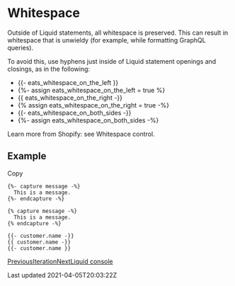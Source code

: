# Whitespace

Outside of Liquid statements, all whitespace is preserved. This can result in whitespace that is unwieldy (for example, while formatting GraphQL queries).

To avoid this, use hyphens just inside of Liquid statement openings and closings, as in the following:

- {{- eats\_whitespace\_on\_the\_left }}
- {%- assign eats\_whitespace\_on\_the\_left = true %}
- {{ eats\_whitespace\_on\_the\_right -}}
- {% assign eats\_whitespace\_on\_the\_right = true -%}
- {{- eats\_whitespace\_on\_both\_sides -}}
- {%- assign eats\_whitespace\_on\_both\_sides -%}

Learn more from Shopify: see Whitespace control.

## Example

Copy

    {%- capture message -%}
      This is a message.
    {%- endcapture -%}
    
    {% capture message -%}
      This is a message.
    {% endcapture -%}
    
    {{- customer.name -}}
    {{ customer.name -}}
    {{- customer.name }}

[PreviousIteration](/platform/liquid/basics/control-flow/iteration)[NextLiquid console](/platform/liquid/console)

Last updated 2021-04-05T20:03:22Z
